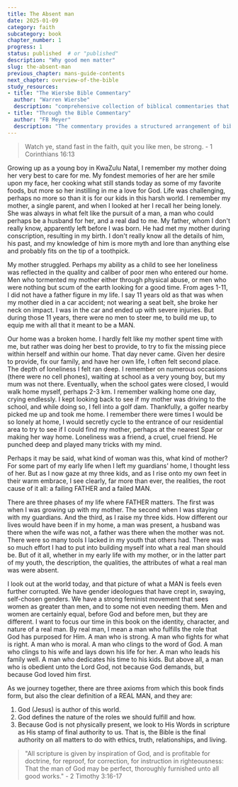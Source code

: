 ```yaml
---
title: The Absent man 
date: 2025-01-09
category: faith
subcategory: book
chapter_number: 1
progress: 1
status: published  # or "published"
description: "Why good men matter"
slug: the-absent-man
previous_chapter: mans-guide-contents
next_chapter: overview-of-the-bible
study_resources:
- title: "The Wiersbe Bible Commentary"
  author: "Warren Wiersbe"
  description: "comprehensive collection of biblical commentaries that provides insights into both the Old and New Testaments"
- title: "Through the Bible Commentary"
  author: "FB Meyer"
  description: "The commentary provides a structured arrangement of biblical texts with concise devotional insights, designed to facilitate daily reading and reflection. It covers key passages suitable for individual or family study."
---
```

> Watch ye, stand fast in the faith, quit you like men, be strong. - 1 Corinthians 16:13

Growing up as a young boy in KwaZulu Natal, I remember my mother doing her very best to care for me. My fondest memories of her are her smile upon my face, her cooking what still stands today as some of my favorite foods, but more so her instilling in me a love for God. Life was challenging, perhaps no more so than it is for our kids in this harsh world. I remember my mother, a single parent, and when I looked at her I recall her being lonely. She was always in what felt like the pursuit of a man, a man who could perhaps be a husband for her, and a real dad to me. My father, whom I don't really know, apparently left before I was born. He had met my mother during conscription, resulting in my birth. I don't really know all the details of him, his past, and my knowledge of him is more myth and lore than anything else and probably fits on the tip of a toothpick.

My mother struggled. Perhaps my ability as a child to see her loneliness was reflected in the quality and caliber of poor men who entered our home. Men who tormented my mother either through physical abuse, or men who were nothing but scum of the earth looking for a good time. From ages 1-11, I did not have a father figure in my life. I say 11 years old as that was when my mother died in a car accident; not wearing a seat belt, she broke her neck on impact. I was in the car and ended up with severe injuries. But during those 11 years, there were no men to steer me, to build me up, to equip me with all that it meant to be a MAN.

Our home was a broken home. I hardly felt like my mother spent time with me, but rather was doing her best to provide, to try to fix the missing piece within herself and within our home. That day never came. Given her desire to provide, fix our family, and have her own life, I often felt second place. The depth of loneliness I felt ran deep. I remember on numerous occasions (there were no cell phones), waiting at school as a very young boy, but my mum was not there. Eventually, when the school gates were closed, I would walk home myself, perhaps 2-3 km. I remember walking home one day, crying endlessly. I kept looking back to see if my mother was driving to the school, and while doing so, I fell into a golf dam. Thankfully, a golfer nearby picked me up and took me home. I remember there were times I would be so lonely at home, I would secretly cycle to the entrance of our residential area to try to see if I could find my mother, perhaps at the nearest Spar or making her way home. Loneliness was a friend, a cruel, cruel friend. He punched deep and played many tricks with my mind.

Perhaps it may be said, what kind of woman was this, what kind of mother? For some part of my early life when I left my guardians' home, I thought less of her. But as I now gaze at my three kids, and as I rise onto my own feet in their warm embrace, I see clearly, far more than ever, the realities, the root cause of it all: a failing FATHER and a failed MAN.

There are three phases of my life where FATHER matters. The first was when I was growing up with my mother. The second when I was staying with my guardians. And the third, as I raise my three kids. How different our lives would have been if in my home, a man was present, a husband was there when the wife was not, a father was there when the mother was not. There were so many tools I lacked in my youth that others had. There was so much effort I had to put into building myself into what a real man should be. But of it all, whether in my early life with my mother, or in the latter part of my youth, the description, the qualities, the attributes of what a real man was were absent.

I look out at the world today, and that picture of what a MAN is feels even further corrupted. We have gender ideologues that have crept in, swaying, self-chosen genders. We have a strong feminist movement that sees women as greater than men, and to some not even needing them. Men and women are certainly equal, before God and before men, but they are different. I want to focus our time in this book on the identity, character, and nature of a real man. By real man, I mean a man who fulfills the role that God has purposed for Him. A man who is strong. A man who fights for what is right. A man who is moral. A man who clings to the word of God. A man who clings to his wife and lays down his life for her. A man who leads his family well. A man who dedicates his time to his kids. But above all, a man who is obedient unto the Lord God, not because God demands, but because God loved him first.

As we journey together, there are three axioms from which this book finds form, but also the clear definition of a REAL MAN, and they are:

1. God (Jesus) is author of this world.
2. God defines the nature of the roles we should fulfill and how.
3. Because God is not physically present, we look to His Words in scripture as His stamp of final authority to us. That is, the Bible is the final authority on all matters to do with ethics, truth, relationships, and living.

> "All scripture is given by inspiration of God, and is profitable for doctrine, for reproof, for correction, for instruction in righteousness: That the man of God may be perfect, thoroughly furnished unto all good works." - 2 Timothy 3:16-17